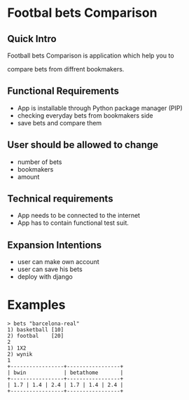 # Footbal bets Comparison
## Quick Intro

Football bets Comparison is application which help you to 

compare bets from diffrent bookmakers.

## Functional Requirements 

* App is installable through Python package manager (PIP)
* checking everyday bets from bookmakers side
* save bets and compare them
  
## User should be allowed to change

* number of bets
* bookmakers
* amount


## Technical requirements

* App needs to be connected to the internet 
* App has to contain functional test suit. 

## Expansion Intentions

* user can make own account
* user can save his bets
* deploy with django



# Examples
```
> bets "barcelona-real" 
1) basketball [10]
2) footbal    [20]
2
1) 1X2
2) wynik
1
+-----------------+-----------------+
| bwin            | betathome       |
+-----------------+-----------------+
| 1.7 | 1.4 | 2.4 | 1.7 | 1.4 | 2.4 | 
+-----------------+-----------------+
```
  
    
